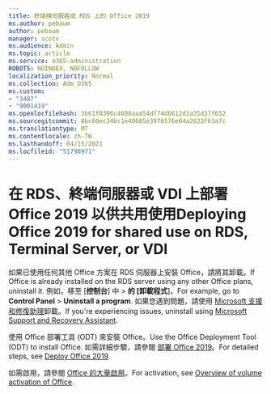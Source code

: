 ```yaml
---
title: 終端機伺服器或 RDS 上的 Office 2019
ms.author: pebaum
author: pebaum
manager: scotv
ms.audience: Admin
ms.topic: article
ms.service: o365-administration
ROBOTS: NOINDEX, NOFOLLOW
localization_priority: Normal
ms.collection: Adm_O365
ms.custom:
- "3487"
- "9001419"
ms.openlocfilehash: 3b61f0396c4698aaa54df74d6612d1a35d37f652
ms.sourcegitcommit: 8bc60ec34bc1e40685e3976576e04a2623f63a7c
ms.translationtype: MT
ms.contentlocale: zh-TW
ms.lasthandoff: 04/15/2021
ms.locfileid: "51790971"
---
```

# <a name="deploying-office-2019-for-shared-use-on-rds-terminal-server-or-vdi"></a><span data-ttu-id="d0ca4-102">在 RDS、終端伺服器或 VDI 上部署 Office 2019 以供共用使用</span><span class="sxs-lookup"><span data-stu-id="d0ca4-102">Deploying Office 2019 for shared use on RDS, Terminal Server, or VDI</span></span>

<span data-ttu-id="d0ca4-103">如果已使用任何其他 Office 方案在 RDS 伺服器上安裝 Office，請將其卸載。</span><span class="sxs-lookup"><span data-stu-id="d0ca4-103">If Office is already installed on the RDS server using any other Office plans, uninstall it.</span></span> <span data-ttu-id="d0ca4-104">例如，移至 [**控制台**] 中  >  **的 [卸載程式**]。</span><span class="sxs-lookup"><span data-stu-id="d0ca4-104">For example, go to **Control Panel** > **Uninstall a program**.</span></span> <span data-ttu-id="d0ca4-105">如果您遇到問題，請使用 [Microsoft 支援和修復助理](https://aka.ms/SARA-OfficeUninstall-Alchemy)卸載。</span><span class="sxs-lookup"><span data-stu-id="d0ca4-105">If you're experiencing issues, uninstall using [Microsoft Support and Recovery Assistant](https://aka.ms/SARA-OfficeUninstall-Alchemy).</span></span> 

<span data-ttu-id="d0ca4-106">使用 Office 部署工具 (ODT) 來安裝 Office。</span><span class="sxs-lookup"><span data-stu-id="d0ca4-106">Use the Office Deployment Tool (ODT) to install Office.</span></span> <span data-ttu-id="d0ca4-107">如需詳細步驟，請參閱 [部署 Office 2019](https://docs.microsoft.com/deployoffice/office2019/deploy)。</span><span class="sxs-lookup"><span data-stu-id="d0ca4-107">For detailed steps, see [Deploy Office 2019](https://docs.microsoft.com/deployoffice/office2019/deploy).</span></span>

<span data-ttu-id="d0ca4-108">如需啟用，請參閱 [Office 的大量啟用](https://docs.microsoft.com/deployoffice/vlactivation/plan-volume-activation-of-office)。</span><span class="sxs-lookup"><span data-stu-id="d0ca4-108">For activation, see [Overview of volume activation of Office](https://docs.microsoft.com/deployoffice/vlactivation/plan-volume-activation-of-office).</span></span>